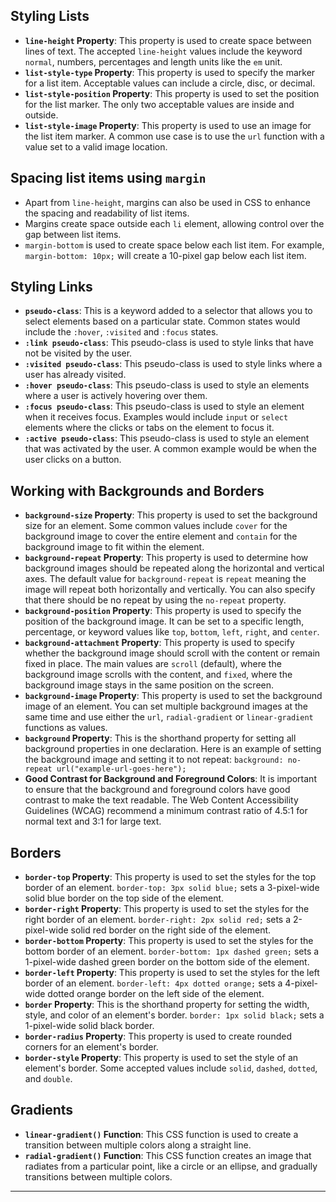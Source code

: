 ## Styling Lists

*   **`line-height` Property**: This property is used to create space between lines of text. The accepted `line-height` values include the keyword `normal`, numbers, percentages and length units like the `em` unit.
*   **`list-style-type` Property**: This property is used to specify the marker for a list item. Acceptable values can include a circle, disc, or decimal.
*   **`list-style-position` Property**: This property is used to set the position for the list marker. The only two acceptable values are inside and outside.
*   **`list-style-image` Property**: This property is used to use an image for the list item marker. A common use case is to use the `url` function with a value set to a valid image location.

## Spacing list items using `margin`

*   Apart from `line-height`, margins can also be used in CSS to enhance the spacing and readability of list items.
*   Margins create space outside each `li` element, allowing control over the gap between list items.
*   `margin-bottom` is used to create space below each list item. For example, `margin-bottom: 10px;` will create a 10-pixel gap below each list item.

## Styling Links

*   **`pseudo-class`**: This is a keyword added to a selector that allows you to select elements based on a particular state. Common states would include the `:hover`, `:visited` and `:focus` states.
*   **`:link pseudo-class`**: This pseudo-class is used to style links that have not be visited by the user.
*   **`:visited pseudo-class`**: This pseudo-class is used to style links where a user has already visited.
*   **`:hover pseudo-class`**: This pseudo-class is used to style an elements where a user is actively hovering over them.
*   **`:focus pseudo-class`**: This pseudo-class is used to style an element when it receives focus. Examples would include `input` or `select` elements where the clicks or tabs on the element to focus it.
*   **`:active pseudo-class`**: This pseudo-class is used to style an element that was activated by the user. A common example would be when the user clicks on a button.

## Working with Backgrounds and Borders

*   **`background-size` Property**: This property is used to set the background size for an element. Some common values include `cover` for the background image to cover the entire element and `contain` for the background image to fit within the element.
*   **`background-repeat` Property**: This property is used to determine how background images should be repeated along the horizontal and vertical axes. The default value for `background-repeat` is `repeat` meaning the image will repeat both horizontally and vertically. You can also specify that there should be no repeat by using the `no-repeat` property.
*   **`background-position` Property**: This property is used to specify the position of the background image. It can be set to a specific length, percentage, or keyword values like `top`, `bottom`, `left`, `right`, and `center`.
*   **`background-attachment` Property**: This property is used to specify whether the background image should scroll with the content or remain fixed in place. The main values are `scroll` (default), where the background image scrolls with the content, and `fixed`, where the background image stays in the same position on the screen.
*   **`background-image` Property**: This property is used to set the background image of an element. You can set multiple background images at the same time and use either the `url`, `radial-gradient` or `linear-gradient` functions as values.
*   **`background` Property**: This is the shorthand property for setting all background properties in one declaration. Here is an example of setting the background image and setting it to not repeat: `background: no-repeat url("example-url-goes-here");`
*   **Good Contrast for Background and Foreground Colors**: It is important to ensure that the background and foreground colors have good contrast to make the text readable. The Web Content Accessibility Guidelines (WCAG) recommend a minimum contrast ratio of 4.5:1 for normal text and 3:1 for large text.

## Borders

*   **`border-top` Property**: This property is used to set the styles for the top border of an element. `border-top: 3px solid blue;` sets a 3-pixel-wide solid blue border on the top side of the element.
*   **`border-right` Property**: This property is used to set the styles for the right border of an element. `border-right: 2px solid red;` sets a 2-pixel-wide solid red border on the right side of the element.
*   **`border-bottom` Property**: This property is used to set the styles for the bottom border of an element. `border-bottom: 1px dashed green;` sets a 1-pixel-wide dashed green border on the bottom side of the element.
*   **`border-left` Property**: This property is used to set the styles for the left border of an element. `border-left: 4px dotted orange;` sets a 4-pixel-wide dotted orange border on the left side of the element.
*   **`border` Property**: This is the shorthand property for setting the width, style, and color of an element's border. `border: 1px solid black;` sets a 1-pixel-wide solid black border.
*   **`border-radius` Property**: This property is used to create rounded corners for an element's border.
*   **`border-style` Property**: This property is used to set the style of an element's border. Some accepted values include `solid`, `dashed`, `dotted`, and `double`.

## Gradients

*   **`linear-gradient()` Function**: This CSS function is used to create a transition between multiple colors along a straight line.
*   **`radial-gradient()` Function**: This CSS function creates an image that radiates from a particular point, like a circle or an ellipse, and gradually transitions between multiple colors.

---
